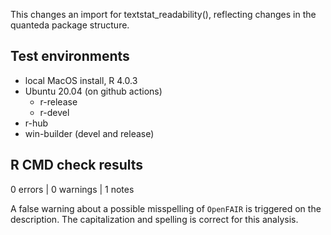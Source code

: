 This changes an import for textstat_readability(), reflecting changes in the
quanteda package structure.

## Test environments

* local MacOS install, R 4.0.3
* Ubuntu 20.04 (on github actions)
  * r-release
  * r-devel
* r-hub
* win-builder (devel and release)

## R CMD check results

0 errors | 0 warnings | 1 notes

A false warning about a possible misspelling of `OpenFAIR` is triggered 
on the description. The capitalization and spelling is correct for this 
analysis.

